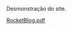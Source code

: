 Desmonstração do site.

[RocketBlog.pdf](https://github.com/Guimpontes/Blog-page/files/9502773/RocketBlog.pdf)